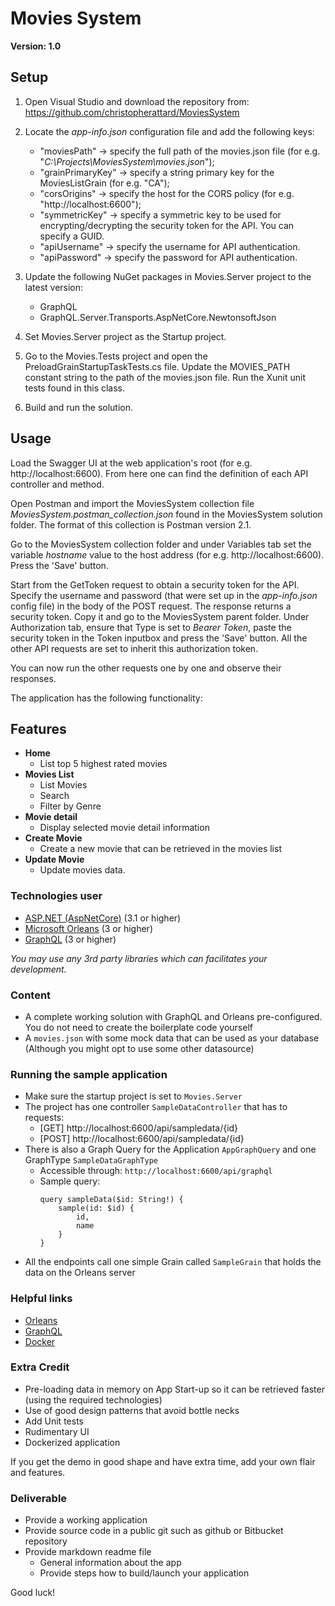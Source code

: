 # Movies System
**Version: 1.0**

## Setup

1) Open Visual Studio and download the repository from: https://github.com/christopherattard/MoviesSystem

2) Locate the *app-info.json* configuration file and add the following keys:
	- "moviesPath" -> specify the full path of the movies.json file (for e.g. "*C:\\Projects\\MoviesSystem\\movies.json*");
	- "grainPrimaryKey" -> specify a string primary key for the MoviesListGrain (for e.g. "CA");
	- "corsOrigins" -> specify the host for the CORS policy (for e.g. "http://localhost:6600");
	- "symmetricKey" -> specify a symmetric key to be used for encrypting/decrypting the security token for the API. You can specify a GUID.
	- "apiUsername" -> specify the username for API authentication.
	- "apiPassword" -> specify the password for API authentication.

3) Update the following NuGet packages in Movies.Server project to the latest version:
	- GraphQL
	- GraphQL.Server.Transports.AspNetCore.NewtonsoftJson
	
4) Set Movies.Server project as the Startup project.

5) Go to the Movies.Tests project and open the PreloadGrainStartupTaskTests.cs file. Update the MOVIES_PATH constant string to the path of the movies.json file.
Run the Xunit unit tests found in this class. 	

6) Build and run the solution.

## Usage

Load the Swagger UI at the web application's root (for e.g. http://localhost:6600). From here one can find the definition of each API controller and method.

Open Postman and import the MoviesSystem collection file *MoviesSystem.postman_collection.json* found in the MoviesSystem solution folder. 
The format of this collection is Postman version 2.1.

Go to the MoviesSystem collection folder and under Variables tab set the variable *hostname* value to the host address (for e.g. http://localhost:6600). Press 
the 'Save' button.

Start from the GetToken request to obtain a security token for the API. Specify the username and password (that were set up in the *app-info.json* config file) 
in the body of the POST request. The response returns a security token. Copy it and go to the MoviesSystem parent folder. Under Authorization tab, ensure that
Type is set to *Bearer Token*, paste the security token in the Token inputbox and press the 'Save' button. All the other API requests are set to inherit this 
authorization token.

You can now run the other requests one by one and observe their responses.


The application has the following functionality:

## Features

- **Home**
  - List top 5 highest rated movies
- **Movies List**
  - List Movies
  - Search
  - Filter by Genre
- **Movie detail**
  - Display selected movie detail information
- **Create Movie**
  - Create a new movie that can be retrieved in the movies list
- **Update Movie**
  - Update movies data.  

### Technologies user

- [ASP.NET (AspNetCore)](https://dotnet.microsoft.com/apps/aspnet) (3.1 or higher)
- [Microsoft Orleans](https://dotnet.github.io/orleans/) (3 or higher)
- [GraphQL](https://github.com/graphql-dotnet/graphql-dotnet) (3 or higher)

*You may use any 3rd party libraries which can facilitates your development.*

### Content

- A complete working solution with GraphQL and Orleans pre-configured. You do not need to create the boilerplate code yourself
- A `movies.json` with some mock data that can be used as your database (Although you might opt to use some other datasource)

### Running the sample application

- Make sure the startup project is set to `Movies.Server`
- The project has one controller `SampleDataController` that has to requests:
  - [GET] http://localhost:6600/api/sampledata/{id}
  - [POST] http://localhost:6600/api/sampledata/{id}
- There is also a Graph Query for the Application `AppGraphQuery` and one GraphType `SampleDataGraphType`
  - Accessible through: `http://localhost:6600/api/graphql`
  - Sample query:
      ```
      query sampleData($id: String!) {
          sample(id: $id) {
              id,
              name
          }
      }
      ```
- All the endpoints call one simple Grain called `SampleGrain` that holds the data on the Orleans server

### Helpful links
- [Orleans](https://dotnet.github.io/orleans/docs/grains/index.html)
- [GraphQL](https://graphql.org/learn/)
- [Docker](https://www.docker.com/)

### Extra Credit

- Pre-loading data in memory on App Start-up so it can be retrieved faster (using the required technologies)
- Use of good design patterns that avoid bottle necks
- Add Unit tests
- Rudimentary UI
- Dockerized application

If you get the demo in good shape and have extra time, add your own flair and features.

### Deliverable

- Provide a working application
- Provide source code in a public git such as github or Bitbucket repository
- Provide markdown readme file
  - General information about the app
  - Provide steps how to build/launch your application

Good luck!